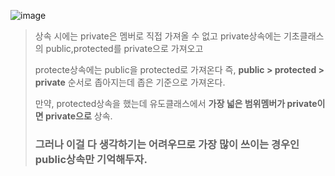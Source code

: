 ![image](https://user-images.githubusercontent.com/80379900/113981150-48d4ad00-9882-11eb-999c-3dfb2b712131.png)
> 상속 시에는 private은 멤버로 직접 가져올 수 없고 private상속에는 기초클래스의 public,protected를 private으로 가져오고
>
> protecte상속에는 public을 protected로 가져온다 즉, **public > protected > private** 순서로 좁아지는데 좁은 기준으로 가져온다.
> 
> 만약, protected상속을 했는데 유도클래스에서 **가장 넓은 범위멤버가 private이면 private으로** 상속.
> 
> ### 그러나 이걸 다 생각하기는 어려우므로 가장 많이 쓰이는 경우인 public상속만 기억해두자.
